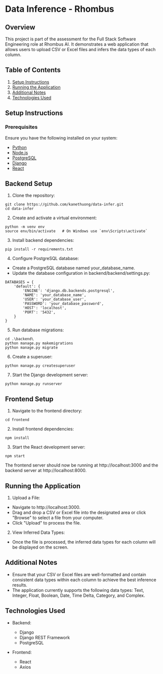# Data Inference - Rhombus
## Overview
This project is part of the assessment for the Full Stack Software Engineering role at Rhombus AI. It demonstrates a web application that allows users to upload CSV or Excel files and infers the data types of each column.

## Table of Contents
1. [Setup Instructions](#setup-instructions)
2. [Running the Application](#running-the-application)
3. [Additional Notes](#additional-notes)
4. [Technologies Used](#technologies-used)

## Setup Instructions
### Prerequisites
Ensure you have the following installed on your system:

- [Python](https://www.python.org/downloads/)
- [Node.js](https://nodejs.org/en/download/prebuilt-installer/current)
- [PostgreSQL](https://www.postgresql.org/download/)
- [Django](https://www.djangoproject.com/download/)
- [React](https://react.dev/)

## Backend Setup
1. Clone the repository:
```
git clone https://github.com/kanethuong/data-infer.git
cd data-infer
```

2. Create and activate a virtual environment:
```
python -m venv env
source env/bin/activate   # On Windows use `env\Scripts\activate`
```

3. Install backend dependencies:
```
pip install -r requirements.txt
```

4. Configure PostgreSQL database:
- Create a PostgreSQL database named your_database_name.
- Update the database configuration in backend/backend/settings.py:
```
DATABASES = {
    'default': {
        'ENGINE': 'django.db.backends.postgresql',
        'NAME': 'your_database_name',
        'USER': 'your_database_user',
        'PASSWORD': 'your_database_password',
        'HOST': 'localhost',
        'PORT': '5432',
    }
}
```
5. Run database migrations:
```
cd .\backend\
python manage.py makemigrations
python manage.py migrate
```

6. Create a superuser:
```
python manage.py createsuperuser
```

7. Start the Django development server:
```
python manage.py runserver
```
## Frontend Setup
1. Navigate to the frontend directory:
```
cd frontend
```
2. Install frontend dependencies:
```
npm install
```
3. Start the React development server:
```
npm start
```
The frontend server should now be running at http://localhost:3000 and the backend server at http://localhost:8000.
## Running the Application
1. Upload a File:
- Navigate to http://localhost:3000.
- Drag and drop a CSV or Excel file into the designated area or click "Browse" to select a file from your computer.
- Click "Upload" to process the file.

2. View Inferred Data Types:
- Once the file is processed, the inferred data types for each column will be displayed on the screen.

## Additional Notes
- Ensure that your CSV or Excel files are well-formatted and contain consistent data types within each column to achieve the best inference results.
- The application currently supports the following data types: Text, Integer, Float, Boolean, Date, Time Delta, Category, and Complex.
## Technologies Used
- Backend:
  - Django
  - Django REST Framework
  - PostgreSQL

- Frontend:
  - React
  - Axios

